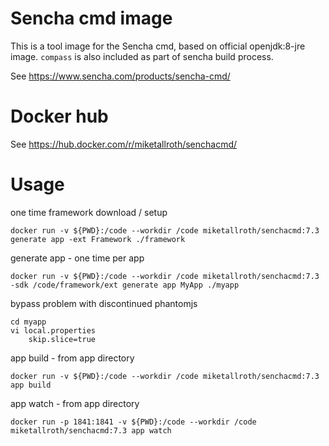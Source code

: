 # Sencha cmd image

This is a tool image for the Sencha cmd, based on official openjdk:8-jre image. `compass` is also included as part of sencha build process.

See https://www.sencha.com/products/sencha-cmd/

# Docker hub

See https://hub.docker.com/r/miketallroth/senchacmd/

# Usage

one time framework download / setup
```
docker run -v ${PWD}:/code --workdir /code miketallroth/senchacmd:7.3 generate app -ext Framework ./framework
```

generate app - one time per app
```
docker run -v ${PWD}:/code --workdir /code miketallroth/senchacmd:7.3 -sdk /code/framework/ext generate app MyApp ./myapp
```

bypass problem with discontinued phantomjs
```
cd myapp
vi local.properties
    skip.slice=true
```

app build - from app directory
```
docker run -v ${PWD}:/code --workdir /code miketallroth/senchacmd:7.3 app build
```

app watch - from app directory
```
docker run -p 1841:1841 -v ${PWD}:/code --workdir /code miketallroth/senchacmd:7.3 app watch
```
